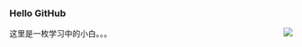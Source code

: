 ### Hello GitHub
<img align="right" src="https://github-readme-stats.vercel.app/api?username=xhdd123321&show_icons=true&theme=radical">
这里是一枚学习中的小白。。。
